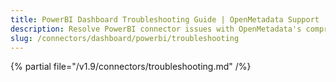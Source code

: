 ```yaml
---
title: PowerBI Dashboard Troubleshooting Guide | OpenMetadata Support
description: Resolve PowerBI connector issues with OpenMetadata's comprehensive troubleshooting guide. Fix common errors, debug connections, and optimize your setup.
slug: /connectors/dashboard/powerbi/troubleshooting
---
```


{% partial file="/v1.9/connectors/troubleshooting.md" /%}
